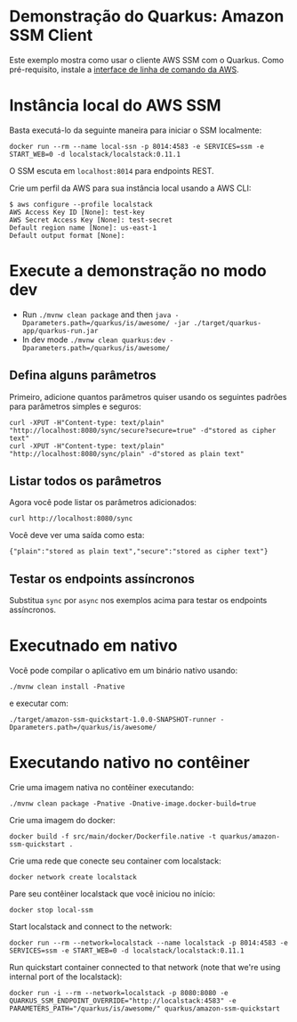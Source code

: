 # Demonstração do Quarkus: Amazon SSM Client

Este exemplo mostra como usar o cliente AWS SSM com o Quarkus. Como pré-requisito, instale a [interface de linha de comando da AWS](https://docs.aws.amazon.com/cli/latest/userguide/cli-chap-install.html).

# Instância local do AWS SSM

Basta executá-lo da seguinte maneira para iniciar o SSM localmente:

`docker run --rm --name local-ssn -p 8014:4583 -e SERVICES=ssm -e START_WEB=0 -d localstack/localstack:0.11.1`

O SSM escuta em `localhost:8014` para endpoints REST.

Crie um perfil da AWS para sua instância local usando a AWS CLI:

```
$ aws configure --profile localstack
AWS Access Key ID [None]: test-key
AWS Secret Access Key [None]: test-secret
Default region name [None]: us-east-1
Default output format [None]:
```

# Execute a demonstração no modo dev

- Run `./mvnw clean package` and then `java -Dparameters.path=/quarkus/is/awesome/ -jar ./target/quarkus-app/quarkus-run.jar`
- In dev mode `./mvnw clean quarkus:dev -Dparameters.path=/quarkus/is/awesome/`

## Defina alguns parâmetros
Primeiro, adicione quantos parâmetros quiser usando os seguintes padrões para parâmetros simples e seguros:

```
curl -XPUT -H"Content-type: text/plain" "http://localhost:8080/sync/secure?secure=true" -d"stored as cipher text"
curl -XPUT -H"Content-type: text/plain" "http://localhost:8080/sync/plain" -d"stored as plain text"
```

## Listar todos os parâmetros
Agora você pode listar os parâmetros adicionados:

```
curl http://localhost:8080/sync
```

Você deve ver uma saída como esta:
```
{"plain":"stored as plain text","secure":"stored as cipher text"}
```

## Testar os endpoints assíncronos
Substitua `sync` por `async` nos exemplos acima para testar os endpoints assíncronos.

# Executnado em nativo

Você pode compilar o aplicativo em um binário nativo usando:

`./mvnw clean install -Pnative`

e executar com:

`./target/amazon-ssm-quickstart-1.0.0-SNAPSHOT-runner -Dparameters.path=/quarkus/is/awesome/` 


# Executando nativo no contêiner

Crie uma imagem nativa no contêiner executando:

`./mvnw clean package -Pnative -Dnative-image.docker-build=true`

Crie uma imagem do docker:

`docker build -f src/main/docker/Dockerfile.native -t quarkus/amazon-ssm-quickstart .`

Crie uma rede que conecte seu container com localstack:

`docker network create localstack`

Pare seu contêiner localstack que você iniciou no início:

`docker stop local-ssm`

Start localstack and connect to the network:

`docker run --rm --network=localstack --name localstack -p 8014:4583 -e SERVICES=ssm -e START_WEB=0 -d localstack/localstack:0.11.1`

Run quickstart container connected to that network (note that we're using internal port of the localstack):

`docker run -i --rm --network=localstack -p 8080:8080 -e QUARKUS_SSM_ENDPOINT_OVERRIDE="http://localstack:4583" -e PARAMETERS_PATH="/quarkus/is/awesome/" quarkus/amazon-ssm-quickstart`

